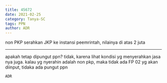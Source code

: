 ```yaml
---
title: 45672
date: 2021-02-25
category: Tanya-SC
tags: PPN
author: ADR
---
```


non PKP serahkan JKP ke instansi peemrintah, nilainya di atas 2 juta

---

apakah tetap dipungut ppn? tidak, karena lihat kondisi yg menyerahkan jasa nya juga. kalau yg nyerahin adalah non pkp, maka tidak ada FP 02 yg akan diinput, tidaka ada pungut ppn

`ADR`
